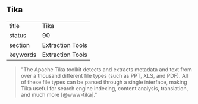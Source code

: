 ## Tika


|          |                  |
| -------- | ---------------- |
| title    | Tika             | 
| status   | 90               |
| section  | Extraction Tools |
| keywords | Extraction Tools |





> "The Apache Tika toolkit detects and extracts metadata and text
> from over a thousand different file types (such as PPT, XLS, and
> PDF). All of these file types can be parsed through a single
> interface, making Tika useful for search engine indexing, content
> analysis, translation, and much more [@www-tika]."





